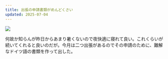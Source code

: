 ```yaml
---
title: 出張の申請書類がめんどくさい
updated: 2025-07-04
---
```

![](https://i.imgur.com/VLSs6ks.jpeg)

何故か知らんが昨日からあまり暑くないので夜快適に寝れて良い。これくらいが続いてくれると良いのだが。今月は二つ出張があるのでその申請のために、難解なドイツ語の書類を作って出した。